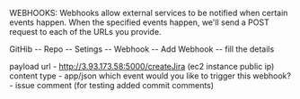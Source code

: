 WEBHOOKS:
Webhooks allow external services to be notified when certain events happen. When the specified events happen, we'll send a POST request to each of the URLs you provide.

GitHib -- Repo -- Setings -- Webhook -- Add Webhook  --  fill the details

payload url - http://3.93.173.58:5000/createJira (ec2 instance public ip)
content type - app/json
which event would you like to trigger this webhook? - issue comment (for testing added commit comments)

